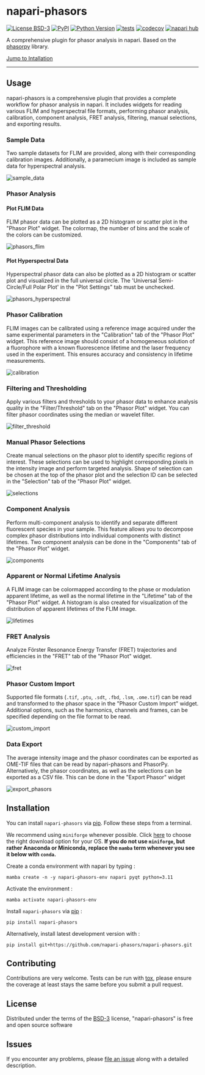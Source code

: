 # napari-phasors

[![License BSD-3](https://img.shields.io/pypi/l/napari-phasors.svg?color=green)](https://github.com/napari-phasors/napari-phasors/raw/main/LICENSE)
[![PyPI](https://img.shields.io/pypi/v/napari-phasors.svg?color=green)](https://pypi.org/project/napari-phasors)
[![Python Version](https://img.shields.io/pypi/pyversions/napari-phasors.svg?color=green)](https://python.org)
[![tests](https://github.com/napari-phasors/napari-phasors/workflows/tests/badge.svg)](https://github.com/napari-phasors/napari-phasors/actions)
[![codecov](https://codecov.io/gh/napari-phasors/napari-phasors/branch/main/graph/badge.svg)](https://codecov.io/gh/napari-phasors/napari-phasors)
[![napari hub](https://img.shields.io/endpoint?url=https://api.napari-hub.org/shields/napari-phasors)](https://napari-hub.org/plugins/napari-phasors)

A comprehensive plugin for phasor analysis in napari. Based on the 
[phasorpy](https://www.phasorpy.org/) library.

[Jump to Intallation](#installation)

----------------------------------

## Usage

napari-phasors is a comprehensive plugin that provides a complete workflow 
for phasor analysis in napari. It includes widgets for reading various FLIM 
and hyperspectral file formats, performing phasor analysis, calibration, 
component analysis, FRET analysis, filtering, manual selections, and 
exporting results.

### Sample Data

Two sample datasets for FLIM are provided, along with their corresponding 
calibration images. Additionally, a paramecium image is included as sample 
data for hyperspectral analysis.

![sample_data](https://github.com/napari-phasors/napari-phasors-data/raw/main/gifs/samples.gif)

### Phasor Analysis

#### Plot FLIM Data

FLIM phasor data can be plotted as a 2D histogram or scatter plot in the
"Phasor Plot" widget. The colormap, the number of bins and the scale of the 
colors can be customized.

![phasors_flim](https://github.com/napari-phasors/napari-phasors-data/raw/main/gifs/flim%20plot.gif)

#### Plot Hyperspectral Data

Hyperspectral phasor data can also be plotted as a 2D histogram or scatter 
plot and visualized in the full universal circle. The 
'Universal Semi-Circle/Full Polar Plot' in the "Plot Settings" tab must be
unchecked.

![phasors_hyperspectral](https://github.com/napari-phasors/napari-phasors-data/raw/main/gifs/hsi%20plot.gif)

### Phasor Calibration

FLIM images can be calibrated using a reference image acquired under the same 
experimental parameters in the "Calibration" tab of the "Phasor Plot" widget. 
This reference image should consist of a homogeneous solution of a fluorophore
with a known fluorescence lifetime and the laser frequency used in the 
experiment. This ensures accuracy and consistency in lifetime measurements.

![calibration](https://github.com/napari-phasors/napari-phasors-data/raw/main/gifs/calibration.gif)

### Filtering and Thresholding

Apply various filters and thresholds to your phasor data to enhance analysis 
quality in the "Filter/Threshold" tab on the "Phasor Plot" widget. You can 
filter phasor coordinates using the median or wavelet filter.

![filter_threshold](https://github.com/napari-phasors/napari-phasors-data/raw/main/gifs/filter%20threshold.gif)

### Manual Phasor Selections

Create manual selections on the phasor plot to identify specific regions of 
interest. These selections can be used to highlight corresponding pixels in 
the intensity image and perform targeted analysis. Shape of selection can be
chosen at the top of the phasor plot and the selection ID can be selected in
the "Selection" tab of the "Phasor Plot" widget.

![selections](https://github.com/napari-phasors/napari-phasors-data/raw/main/gifs/selections.gif)


### Component Analysis

Perform multi-component analysis to identify and separate different 
fluorescent species in your sample. This feature allows you to decompose 
complex phasor distributions into individual components with distinct 
lifetimes. Two component analysis can be done in the "Components" tab of the
"Phasor Plot" widget.

![components](https://github.com/napari-phasors/napari-phasors-data/raw/main/gifs/components.gif)

### Apparent or Normal Lifetime Analysis

A FLIM image can be colormapped according to the phase or modulation apparent 
lifetime, as well as the normal lifetime in the "Lifetime" tab of the "Phasor 
Plot" widget. A histogram is also created for visualization of the distribution
of apparent lifetimes of the FLIM image.

![lifetimes](https://github.com/napari-phasors/napari-phasors-data/raw/main/gifs/lifetime.gif)

### FRET Analysis

Analyze Förster Resonance Energy Transfer (FRET) trajectories and efficiencies
in the "FRET" tab of the "Phasor Plot" widget.

![fret](https://github.com/napari-phasors/napari-phasors-data/raw/main/gifs/fret.gif)


### Phasor Custom Import

Supported file formats (`.tif`, `.ptu`, `.sdt`, `.fbd`, `.lsm`, `.ome.tif`) 
can be read and transformed to the phasor space in the "Phasor Custom Import" widget.
Additional options, such as the harmonics, channels and frames, can be 
specified depending on the file format to be read.

![custom_import](https://github.com/napari-phasors/napari-phasors-data/raw/main/gifs/import.gif)

### Data Export

The average intensity image and the phasor coordinates can be exported as 
OME-TIF files that can be read by napari-phasors and PhasorPy. Alternatively, 
the phasor coordinates, as well as the selections can be exported 
as a CSV file. This can be done in the "Export Phasor" widget

![export_phasors](https://github.com/napari-phasors/napari-phasors-data/raw/main/gifs/export.gif)

## Installation

You can install `napari-phasors` via [pip]. Follow these steps from a 
terminal.

We recommend using `miniforge` whenever possible. Click 
[here](https://conda-forge.org/download/) to choose the right download option for your OS.
**If you do not use `miniforge`, but rather Anaconda or Miniconda, replace 
the `mamba` term whenever you see it below with `conda`.**

Create a conda environment with napari by typing :

    mamba create -n -y napari-phasors-env napari pyqt python=3.11
    
Activate the environment :

    mamba activate napari-phasors-env

Install `napari-phasors` via [pip] :

    pip install napari-phasors

Alternatively, install latest development version with :

    pip install git+https://github.com/napari-phasors/napari-phasors.git

## Contributing

Contributions are very welcome. Tests can be run with [tox], please ensure
the coverage at least stays the same before you submit a pull request.

## License

Distributed under the terms of the [BSD-3] license,
"napari-phasors" is free and open source software

## Issues

If you encounter any problems, please [file an issue] along with a detailed 
description.

[napari]: https://github.com/napari/napari
[Cookiecutter]: https://github.com/audreyr/cookiecutter
[@napari]: https://github.com/napari
[MIT]: http://opensource.org/licenses/MIT
[BSD-3]: http://opensource.org/licenses/BSD-3-Clause
[GNU GPL v3.0]: http://www.gnu.org/licenses/gpl-3.0.txt
[GNU LGPL v3.0]: http://www.gnu.org/licenses/lgpl-3.0.txt
[Apache Software License 2.0]: http://www.apache.org/licenses/LICENSE-2.0
[Mozilla Public License 2.0]: https://www.mozilla.org/media/MPL/2.0/index.txt
[cookiecutter-napari-plugin]: https://github.com/napari/cookiecutter-napari-plugin

[file an issue]: https://github.com/napari-phasors/napari-phasors/issues

[napari]: https://github.com/napari/napari
[tox]: https://tox.readthedocs.io/en/latest/
[pip]: https://pypi.org/project/pip/
[PyPI]: https://pypi.org/
